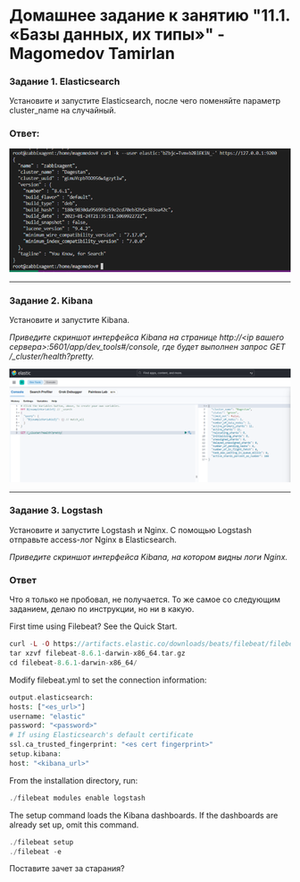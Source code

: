 # Домашнее задание к занятию "11.1. «Базы данных, их типы»" - Magomedov Tamirlan


### Задание 1. Elasticsearch

Установите и запустите Elasticsearch, после чего поменяйте параметр cluster_name на случайный.

### Ответ:

![скриншот](https://github.com/timurmakhovsky/gitlab-hm/blob/main/img/2023-02-25113213.png)

---

### Задание 2. Kibana

Установите и запустите Kibana.

*Приведите скриншот интерфейса Kibana на странице http://<ip вашего сервера>:5601/app/dev_tools#/console, где будет выполнен запрос GET /_cluster/health?pretty.*

![скриншот](https://github.com/timurmakhovsky/gitlab-hm/blob/main/img/20230226194649.png)

---

### Задание 3. Logstash

Установите и запустите Logstash и Nginx. С помощью Logstash отправьте access-лог Nginx в Elasticsearch.

*Приведите скриншот интерфейса Kibana, на котором видны логи Nginx.*

### Ответ

Что я только не пробовал, не получается. То же самое со следующим заданием, делаю по инструкции, но ни в какую. 

First time using Filebeat? See the Quick Start.
```php
curl -L -O https://artifacts.elastic.co/downloads/beats/filebeat/filebeat-8.6.1-darwin-x86_64.tar.gz
tar xzvf filebeat-8.6.1-darwin-x86_64.tar.gz
cd filebeat-8.6.1-darwin-x86_64/
```

Modify filebeat.yml to set the connection information:

  ```php
  output.elasticsearch:
  hosts: ["<es_url>"]
  username: "elastic"
  password: "<password>"
  # If using Elasticsearch's default certificate
  ssl.ca_trusted_fingerprint: "<es cert fingerprint>"
setup.kibana:
  host: "<kibana_url>"
```

From the installation directory, run:
```php
./filebeat modules enable logstash
```

The setup command loads the Kibana dashboards. If the dashboards are already set up, omit this command.
```php
./filebeat setup
./filebeat -e
```

Поставите зачет за старания? 

